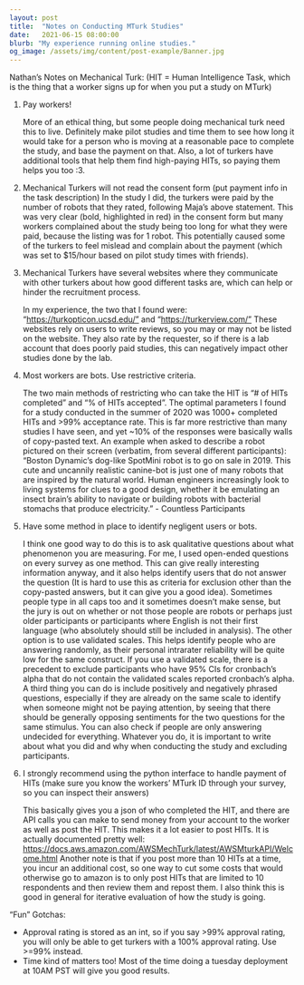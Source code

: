 ```yaml
---
layout: post
title:  "Notes on Conducting MTurk Studies"
date:   2021-06-15 08:00:00
blurb: "My experience running online studies."
og_image: /assets/img/content/post-example/Banner.jpg
---
```


Nathan’s Notes on Mechanical Turk:
(HIT = Human Intelligence Task, which is the thing that a worker signs up for when you put a study on MTurk)

1. Pay workers!

    More of an ethical thing, but some people doing mechanical turk need this to live. Definitely make pilot studies and time them to see how long it would take for a person who is moving at a reasonable pace to complete the study, and base the payment on that. Also, a lot of turkers have additional tools that help them find high-paying HITs, so paying them helps you too :3.

2. Mechanical Turkers will not read the consent form (put payment info in the task description)
    In the study I did, the turkers were paid by the number of robots that they rated, following Maja’s above statement. This was very clear (bold, highlighted in red) in the consent form  but many workers complained about the study being too long for what they were paid, because the listing was for 1 robot. This potentially caused some of the turkers to feel mislead and complain about the payment (which was set to $15/hour based on pilot study times with friends). 

3. Mechanical Turkers have several websites where they communicate with other turkers about how good different tasks are, which can help or hinder the recruitment process.

    In my experience, the two that I found were: 
    “https://turkopticon.ucsd.edu/” and “https://turkerview.com/” 
    These websites rely on users to write reviews, so you may or may not be listed on the website. They also rate by the requester, so if there is a lab account that does poorly paid studies, this can negatively impact other studies done by the lab.

4. Most workers are bots. Use restrictive criteria.

    The two main methods of restricting who can take the HIT is “# of HITs completed” and “% of HITs accepted”. The optimal parameters I found for a study conducted in the summer of 2020 was 1000+ completed HITs and >99% acceptance rate. This is far more restrictive than many studies I have seen, and yet ~10% of the responses were basically walls of copy-pasted text. An example when asked to describe a robot pictured on their screen (verbatim, from several different participants): 
    “Boston Dynamic’s dog-like SpotMini robot is to go on sale in 2019. This cute and uncannily realistic canine-bot is just one of many robots that are inspired by the natural world. Human engineers increasingly look to living systems for clues to a good design, whether it be emulating an insect brain’s ability to navigate or building robots with bacterial stomachs that produce electricity.”  - Countless Participants

5. Have some method in place to identify negligent users or bots.

    I think one good way to do this is to ask qualitative questions about what phenomenon you are measuring. For me, I used open-ended questions on every survey as one method. This can give really interesting information anyway, and it also helps identify users that do not answer the question (It is hard to use this as criteria for exclusion other than the copy-pasted answers, but it can give you a good idea). Sometimes people type in all caps too and it sometimes doesn’t make sense, but the jury is out on whether or not those people are robots or perhaps just older participants or participants where English is not their first language (who absolutely should still be included in analysis). The other option is to use validated scales. This helps identify people who are answering randomly, as their personal intrarater reliability will be quite low for the same construct. If you use a validated scale, there is a precedent to exclude participants who have 95% CIs for cronbach’s alpha that do not contain the validated scales reported cronbach’s alpha. A third thing you can do is include positively and negatively phrased questions, especially if they are already on the same scale to identify when someone might not be paying attention, by seeing that there should be generally opposing sentiments for the two questions for the same stimulus. You can also check if people are only answering undecided for everything. Whatever you do, it is important to write about what you did and why when conducting the study and excluding participants.

6. I strongly recommend using the python interface to handle payment of HITs (make sure you know the workers’ MTurk ID through your survey, so you can inspect their answers)

    This basically gives you a json of who completed the HIT, and there are API calls you can make to send money from your account to the worker as well as post the HIT. This makes it a lot easier to post HITs.  It is actually documented pretty well: https://docs.aws.amazon.com/AWSMechTurk/latest/AWSMturkAPI/Welcome.html 
    Another note is that if you post more than 10 HITs at a time, you incur an additional cost, so one way to cut some costs that would otherwise go to amazon is to only post HITs that are limited to 10 respondents and then review them and repost them. I also think this is good in general for iterative evaluation of how the study is going.

“Fun” Gotchas:
- Approval rating is stored as an int, so if you say >99% approval rating, you will only be able to get turkers with a 100% approval rating. Use >=99% instead.
- Time kind of matters too! Most of the time doing a tuesday deployment at 10AM PST will give you good results.
